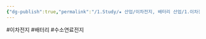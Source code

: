 ```yaml
---
{"dg-publish":true,"permalink":"/1.Study/★ 산업/이차전지, 배터리 산업/1.이차전지/수소연료전지/","created":"2024-11-20T21:02:27.513+09:00","updated":"2025-06-26T16:01:11.536+09:00"}
---
```


#이차전지 #배터리 #수소연료전지 


